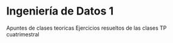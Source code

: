 # Ingeniería de Datos 1
Apuntes de clases teoricas
Ejercicios resueltos de las clases
TP cuatrimestral


